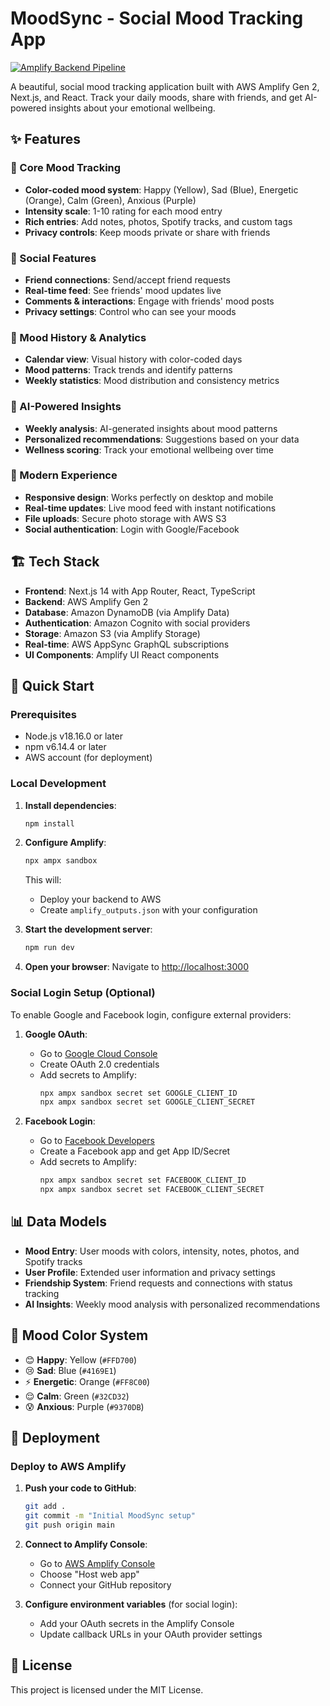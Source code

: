 # MoodSync - Social Mood Tracking App

[![Amplify Backend Pipeline](https://github.com/Paretofilm/moodsync-app/actions/workflows/amplify-pipeline-main.yml/badge.svg)](https://github.com/Paretofilm/moodsync-app/actions/workflows/amplify-pipeline-main.yml)

A beautiful, social mood tracking application built with AWS Amplify Gen 2, Next.js, and React. Track your daily moods, share with friends, and get AI-powered insights about your emotional wellbeing.

## ✨ Features

### 🎯 Core Mood Tracking

- **Color-coded mood system**: Happy (Yellow), Sad (Blue), Energetic (Orange), Calm (Green), Anxious (Purple)
- **Intensity scale**: 1-10 rating for each mood entry
- **Rich entries**: Add notes, photos, Spotify tracks, and custom tags
- **Privacy controls**: Keep moods private or share with friends

### 👥 Social Features

- **Friend connections**: Send/accept friend requests
- **Real-time feed**: See friends' mood updates live
- **Comments & interactions**: Engage with friends' mood posts
- **Privacy settings**: Control who can see your moods

### 📅 Mood History & Analytics

- **Calendar view**: Visual history with color-coded days
- **Mood patterns**: Track trends and identify patterns
- **Weekly statistics**: Mood distribution and consistency metrics

### 🤖 AI-Powered Insights

- **Weekly analysis**: AI-generated insights about mood patterns
- **Personalized recommendations**: Suggestions based on your data
- **Wellness scoring**: Track your emotional wellbeing over time

### 📱 Modern Experience

- **Responsive design**: Works perfectly on desktop and mobile
- **Real-time updates**: Live mood feed with instant notifications
- **File uploads**: Secure photo storage with AWS S3
- **Social authentication**: Login with Google/Facebook

## 🏗️ Tech Stack

- **Frontend**: Next.js 14 with App Router, React, TypeScript
- **Backend**: AWS Amplify Gen 2
- **Database**: Amazon DynamoDB (via Amplify Data)
- **Authentication**: Amazon Cognito with social providers
- **Storage**: Amazon S3 (via Amplify Storage)
- **Real-time**: AWS AppSync GraphQL subscriptions
- **UI Components**: Amplify UI React components

## 🚀 Quick Start

### Prerequisites

- Node.js v18.16.0 or later
- npm v6.14.4 or later
- AWS account (for deployment)

### Local Development

1. **Install dependencies**:

   ```bash
   npm install
   ```

2. **Configure Amplify**:

   ```bash
   npx ampx sandbox
   ```

   This will:
   - Deploy your backend to AWS
   - Create `amplify_outputs.json` with your configuration

3. **Start the development server**:

   ```bash
   npm run dev
   ```

4. **Open your browser**:
   Navigate to [http://localhost:3000](http://localhost:3000)

### Social Login Setup (Optional)

To enable Google and Facebook login, configure external providers:

1. **Google OAuth**:
   - Go to [Google Cloud Console](https://console.cloud.google.com/)
   - Create OAuth 2.0 credentials
   - Add secrets to Amplify:
     ```bash
     npx ampx sandbox secret set GOOGLE_CLIENT_ID
     npx ampx sandbox secret set GOOGLE_CLIENT_SECRET
     ```

2. **Facebook Login**:
   - Go to [Facebook Developers](https://developers.facebook.com/)
   - Create a Facebook app and get App ID/Secret
   - Add secrets to Amplify:
     ```bash
     npx ampx sandbox secret set FACEBOOK_CLIENT_ID
     npx ampx sandbox secret set FACEBOOK_CLIENT_SECRET
     ```

## 📊 Data Models

- **Mood Entry**: User moods with colors, intensity, notes, photos, and Spotify tracks
- **User Profile**: Extended user information and privacy settings
- **Friendship System**: Friend requests and connections with status tracking
- **AI Insights**: Weekly mood analysis with personalized recommendations

## 🎨 Mood Color System

- 😊 **Happy**: Yellow (`#FFD700`)
- 😢 **Sad**: Blue (`#4169E1`)
- ⚡ **Energetic**: Orange (`#FF8C00`)
- 😌 **Calm**: Green (`#32CD32`)
- 😰 **Anxious**: Purple (`#9370DB`)

## 🚀 Deployment

### Deploy to AWS Amplify

1. **Push your code to GitHub**:

   ```bash
   git add .
   git commit -m "Initial MoodSync setup"
   git push origin main
   ```

2. **Connect to Amplify Console**:
   - Go to [AWS Amplify Console](https://console.aws.amazon.com/amplify/)
   - Choose "Host web app"
   - Connect your GitHub repository

3. **Configure environment variables** (for social login):
   - Add your OAuth secrets in the Amplify Console
   - Update callback URLs in your OAuth provider settings

## 📄 License

This project is licensed under the MIT License.
